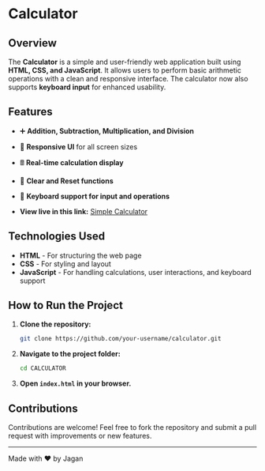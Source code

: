 # Calculator

## Overview

The **Calculator** is a simple and user-friendly web application built using **HTML, CSS, and JavaScript**. It allows users to perform basic arithmetic operations with a clean and responsive interface. The calculator now also supports **keyboard input** for enhanced usability.

## Features

- ➕ **Addition, Subtraction, Multiplication, and Division**
- 🎨 **Responsive UI** for all screen sizes
- 🖩 **Real-time calculation display**
- 🔄 **Clear and Reset functions**
- 🎯 **Keyboard support for input and operations**

- **View live in this link:** [Simple Calculator](https://jaganparida.github.io/Simple_Calculator/)

## Technologies Used

- **HTML** - For structuring the web page
- **CSS** - For styling and layout
- **JavaScript** - For handling calculations, user interactions, and keyboard support

## How to Run the Project

1. **Clone the repository:**
   ```sh
   git clone https://github.com/your-username/calculator.git
   ```
2. **Navigate to the project folder:**
   ```sh
   cd CALCULATOR
   ```
3. **Open `index.html` in your browser.**

## Contributions

Contributions are welcome! Feel free to fork the repository and submit a pull request with improvements or new features.

---

Made with ❤️ by Jagan
